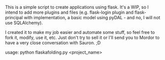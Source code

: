 This is a simple script to create applications using flask. It's a WIP, so I intend to add more plugins and files (e.g. flask-login plugin and flask-principal with implementation, a basic model using pyDAL - and no, I will not use SQLAlchemy).

I created it to make my job easier and automate some stuff, so feel free to fork it, modify, use it, etc. Just don't try to sell it or I'll send you to Mordor to have a very close conversation with Sauron. ;D

usage: python flaskafolding.py <project_name>
